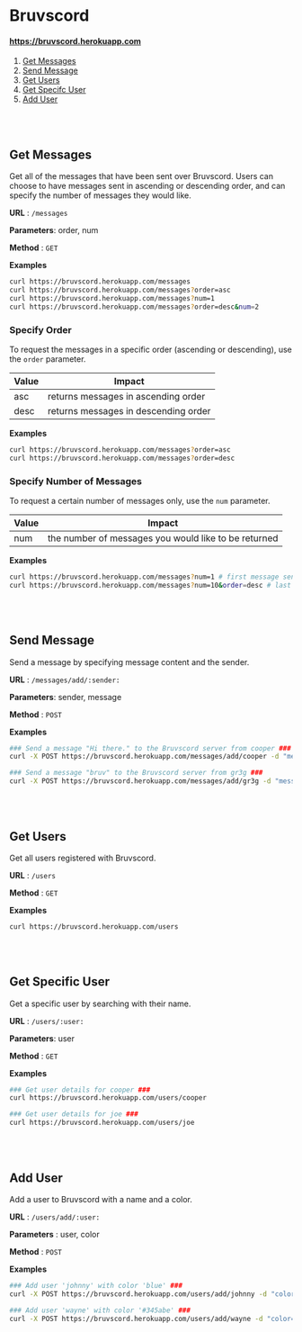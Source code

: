 # Bruvscord

#### https://bruvscord.herokuapp.com

1. [Get Messages](#get-messages)
2. [Send Message](#send-message)
3. [Get Users](#get-users)
4. [Get Specifc User](#get-specific-user)
5. [Add User](#add-user)

<br></br>

## Get Messages <a name="get-messages"></a>

Get all of the messages that have been sent over Bruvscord. Users can choose to have messages sent in ascending or descending order, and can specify the number of messages they would like.

**URL** : `/messages`

**Parameters**: order, num

**Method** : `GET`

**Examples**

```bash
curl https://bruvscord.herokuapp.com/messages
curl https://bruvscord.herokuapp.com/messages?order=asc
curl https://bruvscord.herokuapp.com/messages?num=1
curl https://bruvscord.herokuapp.com/messages?order=desc&num=2
```

### Specify Order

To request the messages in a specific order (ascending or descending), use the `order` parameter.

| Value      | Impact |
| ----------- | ----------- |
| asc      | returns messages in ascending order       |
| desc   | returns messages in descending order        |

**Examples**

```bash
curl https://bruvscord.herokuapp.com/messages?order=asc
curl https://bruvscord.herokuapp.com/messages?order=desc
```

### Specify Number of Messages

To request a certain number of messages only, use the `num` parameter.

| Value      | Impact |
| ----------- | ----------- |
| num      | the number of messages you would like to be returned       |

**Examples**

```bash
curl https://bruvscord.herokuapp.com/messages?num=1 # first message sent
curl https://bruvscord.herokuapp.com/messages?num=10&order=desc # last 10 messages sent
```
  
<br></br>


## Send Message <a name="send-message"></a>

Send a message by specifying message content and the sender.

**URL** : `/messages/add/:sender:`

**Parameters**: sender, message

**Method** : `POST`

**Examples**

```bash
### Send a message "Hi there." to the Bruvscord server from cooper ###
curl -X POST https://bruvscord.herokuapp.com/messages/add/cooper -d "message=Hi there."

### Send a message "bruv" to the Bruvscord server from gr3g ###
curl -X POST https://bruvscord.herokuapp.com/messages/add/gr3g -d "message=bruv"
```

<br><br/>

## Get Users <a name="get-users"></a>

Get all users registered with Bruvscord.

**URL** : `/users`

**Method** : `GET`

**Examples**

```bash
curl https://bruvscord.herokuapp.com/users
```

<br></br>

## Get Specific User <a name="get-specific-user"></a>

Get a specific user by searching with their name.

**URL** : `/users/:user:`

**Parameters**: user

**Method** : `GET`

**Examples**

```bash
### Get user details for cooper ###
curl https://bruvscord.herokuapp.com/users/cooper

### Get user details for joe ###
curl https://bruvscord.herokuapp.com/users/joe
```

<br></br>

## Add User <a name="add-user"></a>

Add a user to Bruvscord with a name and a color.

**URL** : `/users/add/:user:`

**Parameters** : user, color

**Method** : `POST`

**Examples**

```bash
### Add user 'johnny' with color 'blue' ###
curl -X POST https://bruvscord.herokuapp.com/users/add/johnny -d "color=blue"

### Add user 'wayne' with color '#345abe' ###
curl -X POST https://bruvscord.herokuapp.com/users/add/wayne -d "color=#345abe"
```
